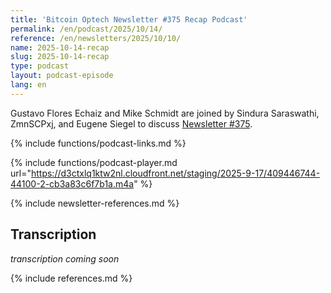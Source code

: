 ```yaml
---
title: 'Bitcoin Optech Newsletter #375 Recap Podcast'
permalink: /en/podcast/2025/10/14/
reference: /en/newsletters/2025/10/10/
name: 2025-10-14-recap
slug: 2025-10-14-recap
type: podcast
layout: podcast-episode
lang: en
---
```

Gustavo Flores Echaiz and Mike Schmidt are joined by Sindura Saraswathi,
ZmnSCPxj, and Eugene Siegel to discuss [Newsletter #375]({{page.reference}}).

{% include functions/podcast-links.md %}

{% include functions/podcast-player.md url="https://d3ctxlq1ktw2nl.cloudfront.net/staging/2025-9-17/409446744-44100-2-cb3a83c6f7b1a.m4a" %}

{% include newsletter-references.md %}

## Transcription

_transcription coming soon_

{% include references.md %}
